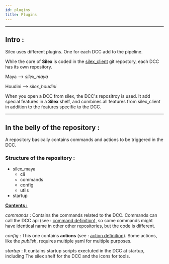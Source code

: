 ```yaml
---
id: plugins
title: Plugins
---
```


___

## Intro :

Silex uses different plugins. One for each DCC add to the pipeline.

While the core of **Silex** is coded in the [silex_client](../Client/client.md) git repostory, each DCC has its own repository.


Maya --> *silex_maya*

Houdini --> *silex_houdini*


When you open a DCC from silex, the DCC's repositroy is used. It add special features in a **Silex** shelf, and combines all features from silex_client in addition to the features specific to the DCC.

___
## In the belly of the repository :

A repository basically contains commands and actions to be triggered in the DCC.


### Structure of the repository :



- silex_maya
    - cli
    - commands
    - config
    - utils
- startup


<u><b>Contents :</b></u> 

*commands* : Contains the commands related to the DCC. Commands can call the DCC api (see : [command definition](\..\Core\command-definition.md)), so some commands might have identical name in other other repositories, but the code is different.

*config* : This one contains **actions** (see : [action definition](\..\Core\action-definition.md)). Some actions, like the *publish*, requires multiple yaml for multiple purposes.

*startup* : It cuntains startup scripts exectuted in the DCC at startup, including The silex shelf for the DCC and the icons for tools.




